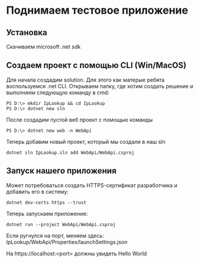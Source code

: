 # Поднимаем тестовое приложение

## Установка

Скачиваем microsoft .net sdk

## Создаем проект с помощью CLI (Win/MacOS)

Для начала создадим solution. Для этого как матерые ребята воспользуемся .net CLI. Открываем папку, где хотим создать решение и выполняем следующую команду в cmd:

```
PS D:\> mkdir IpLookup && cd IpLookup
PS D:\> dotnet new sln
```

После создадим пустой веб проект с помощью команды

```
PS D:\> dotnet new web -n WebApi
```

Теперь добавим новый проект, который мы создали в наш sln

```
dotnet sln IpLookup.sln add WebApi/WebApi.csproj
```

## Запуск нашего приложения

Может потребоваться создать HTTPS-сертификат разработчика и добавить его в систему:

```
dotnet dev-certs https --trust
```

Теперь запускаем приложение:

```
dotnet run --project WebApi/WebApi.csproj
```

Если ругнулся на порт, меняем здесь: IpLookup/WebApi/Properties/launchSettings.json

На https://localhost:\<port> должны увидеть Hello World

